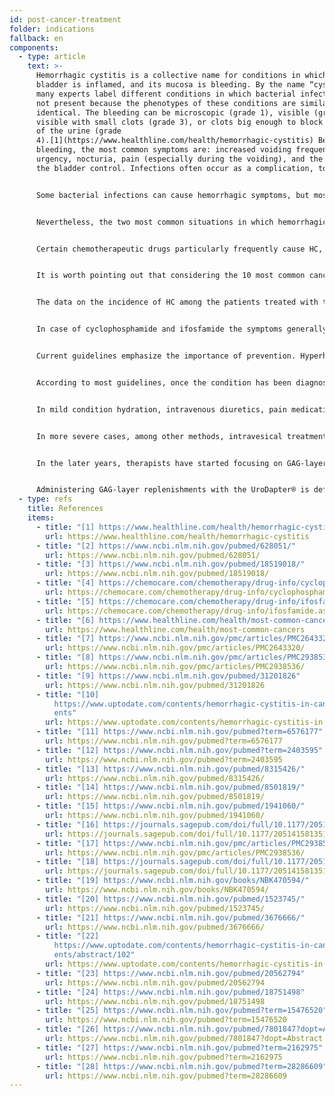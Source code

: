 ```yaml
---
id: post-cancer-treatment
folder: indications
fallback: en
components:
  - type: article
    text: >-
      Hemorrhagic cystitis is a collective name for conditions in which the
      bladder is inflamed, and its mucosa is bleeding. By the name “cystitis”,
      many experts label different conditions in which bacterial infection is
      not present because the phenotypes of these conditions are similar or
      identical. The bleeding can be microscopic (grade 1), visible (grade 2),
      visible with small clots (grade 3), or clots big enough to block the flow
      of the urine (grade
      4).[1](https://www.healthline.com/health/hemorrhagic-cystitis) Besides the
      bleeding, the most common symptoms are: increased voiding frequency and
      urgency, nocturia, pain (especially during the voiding), and the loss of
      the bladder control. Infections often occur as a complication, too.


      Some bacterial infections can cause hemorrhagic symptoms, but most patients respond to the antibacterial treatment; therefore, these infections rarely lead to chronic and/or recurrent HC. Certain compounds used in the industry (e.g. aniline and toluidine) can cause HC as well. The condition usually ceases to exist once the patient stops being exposed to the toxin.[2](https://www.ncbi.nlm.nih.gov/pubmed/628051/) A couple of viruses may cause HC; however, the condition mostly develops either at a very young age (in which case it disappears in a couple of days), or if the patient’s immune system is severely compromised, e.g. after bone marrow or renal transplantation.[3](https://www.ncbi.nlm.nih.gov/pubmed/18519018/)


      Nevertheless, the two most common situations in which hemorrhagic cystitis emerges are associated with widely used methods of oncotherapy. It can develop after chemotherapy or radiotherapy. Thus, these conditions are often named chemotherapy cystitis and radiation cystitis, respectively. It should be pointed out that the definition of hemorrhagic cystitis is vague, and there are differences between authors and countries; several diseases are labeled as HCs regardless of their cause. Here, by this concept, the latter two, post-cancer conditions should be meant.


      Certain chemotherapeutic drugs particularly frequently cause HC, especially oxazaphosphorine compounds such as cyclophosphamide and ifosfamide. These drugs are widely used in several chemotherapeutic protocols, including treating solid tumors and lymphomas.[4](https://chemocare.com/chemotherapy/drug-info/cyclophosphamide.aspx),[5](https://chemocare.com/chemotherapy/drug-info/ifosfamide.aspx)


      It is worth pointing out that considering the 10 most common cancers[6](https://www.healthline.com/health/most-common-cancers) in the USA, cyclophosphamide and/or ifosfamide can be administered for the following conditions (frequency is in parentheses) breast cancer (1st), lung cancer (2nd), bladder cancer (6th), Non-Hodgkin’s lymphoma (7th), leukemia (10th). Regarding leukemia, there is a 30% chance for developing cystitis as a side effect.[7](https://www.ncbi.nlm.nih.gov/pmc/articles/PMC2643320/) Moreover, these are not the only chemotherapeutic drugs that can cause HC.


      The data on the incidence of HC among the patients treated with these drugs are controversial; it is said the occurrence is between 7–53%, about 0.6–15% of the patients experience severe bleeding.[8](https://www.ncbi.nlm.nih.gov/pmc/articles/PMC2938536/) Indeed, in many cases of the cancer treatment, the toxic effect that the drug expresses in the bladder limits the dosage. The incidence of radiation cystitis is 11–20% after the radiotherapy of the pelvic area.[9](https://www.ncbi.nlm.nih.gov/pubmed/31201826)


      In case of cyclophosphamide and ifosfamide the symptoms generally occur after the first dose is administered and last for 4–5 days.[10](https://www.uptodate.com/contents/hemorrhagic-cystitis-in-cancer-patients) On the other hand, certain other compounds like busulfan may trigger chemo-cystitis years after the exposure[11](https://www.ncbi.nlm.nih.gov/pubmed?term=6576177), and the adverse effect of a radiotherapy presenting as radiation cystitis may occur 10 or 20 years later, too.[12](https://www.ncbi.nlm.nih.gov/pubmed?term=2403595)


      Current guidelines emphasize the importance of prevention. Hyperhydration, continuous bladder irrigation (saline, with or without alkalization), hyperbaric oxygen therapy, administering mesna (a sulfhydryl compound), or intravesical sodium hyaluronate (for GAG-layer replenishment) are the most commonly used methods.[13](https://www.ncbi.nlm.nih.gov/pubmed/8315426/),[14](https://www.ncbi.nlm.nih.gov/pubmed/8501819/),[15](https://www.ncbi.nlm.nih.gov/pubmed/1941060/),[16](https://journals.sagepub.com/doi/full/10.1177/2051415813512647#) However, the data on their efficacy are controversial.


      According to most guidelines, once the condition has been diagnosed the suggested treatment greatly depends on the severity of the state (e.g.[17](https://www.ncbi.nlm.nih.gov/pmc/articles/PMC2938536/),[18](https://journals.sagepub.com/doi/full/10.1177/2051415813512647#)). Hemodynamic stability must be maintained in all cases, which makes blood transfusion often necessary.


      In mild condition hydration, intravenous diuretics, pain medication and anticholinergic bladder medication may be sufficient. Continuous bladder irrigation is considered to be effective, too.


      In more severe cases, among other methods, intravesical treatment is frequently applied. The therapy of chemo-cystitis usually lasts for some days, whereas for radiation cystitis for six months or even more.[19](https://www.ncbi.nlm.nih.gov/books/NBK470594/) There are several agents known for preventing bleeding. Aminocaproic acid (which is similar to amino acid lysine) inhibits plasminogen activation, which increases blood clotting.[20](https://www.ncbi.nlm.nih.gov/pubmed/1523745/) Alum (aluminum ammonium sulphate or aluminum potassium sulphate) causes protein precipitation and decreases capillary permeability.[21](https://www.ncbi.nlm.nih.gov/pubmed/3676666/) Silver nitrate causes chemical coagulation[22](https://www.uptodate.com/contents/hemorrhagic-cystitis-in-cancer-patients/abstract/102). Formalin, which is highly toxic, is used only if the patient has not responded to any other treatments; according to some guidelines, fulguration of the affected areas should be performed before that.


      In the later years, therapists have started focusing on GAG-layer replenishments, too. Hyaluronic acid, chondroitin sulphate and pentosan polysulfate sodium have already been used in the therapy of HC.[23](https://www.ncbi.nlm.nih.gov/pubmed/20562794),[24](https://www.ncbi.nlm.nih.gov/pubmed/18751498),[25](https://www.ncbi.nlm.nih.gov/pubmed?term=15476520). Prostaglandin and estrogens have been administered as well – the results are controversial, though[26](https://www.ncbi.nlm.nih.gov/pubmed/7801847?dopt=Abstract).[27](https://www.ncbi.nlm.nih.gov/pubmed?term=2162975),[28](https://www.ncbi.nlm.nih.gov/pubmed?term=28286609).


      Administering GAG-layer replenishments with the UroDapter® is definitely an effective method regardless of the indication itself.
  - type: refs
    title: References
    items:
      - title: "[1] https://www.healthline.com/health/hemorrhagic-cystitis"
        url: https://www.healthline.com/health/hemorrhagic-cystitis
      - title: "[2] https://www.ncbi.nlm.nih.gov/pubmed/628051/"
        url: https://www.ncbi.nlm.nih.gov/pubmed/628051/
      - title: "[3] https://www.ncbi.nlm.nih.gov/pubmed/18519018/"
        url: https://www.ncbi.nlm.nih.gov/pubmed/18519018/
      - title: "[4] https://chemocare.com/chemotherapy/drug-info/cyclophosphamide.aspx"
        url: https://chemocare.com/chemotherapy/drug-info/cyclophosphamide.aspx
      - title: "[5] https://chemocare.com/chemotherapy/drug-info/ifosfamide.aspx"
        url: https://chemocare.com/chemotherapy/drug-info/ifosfamide.aspx
      - title: "[6] https://www.healthline.com/health/most-common-cancers"
        url: https://www.healthline.com/health/most-common-cancers
      - title: "[7] https://www.ncbi.nlm.nih.gov/pmc/articles/PMC2643320/"
        url: https://www.ncbi.nlm.nih.gov/pmc/articles/PMC2643320/
      - title: "[8] https://www.ncbi.nlm.nih.gov/pmc/articles/PMC2938536/"
        url: https://www.ncbi.nlm.nih.gov/pmc/articles/PMC2938536/
      - title: "[9] https://www.ncbi.nlm.nih.gov/pubmed/31201826"
        url: https://www.ncbi.nlm.nih.gov/pubmed/31201826
      - title: "[10]
          https://www.uptodate.com/contents/hemorrhagic-cystitis-in-cancer-pati\
          ents"
        url: https://www.uptodate.com/contents/hemorrhagic-cystitis-in-cancer-patients
      - title: "[11] https://www.ncbi.nlm.nih.gov/pubmed?term=6576177"
        url: https://www.ncbi.nlm.nih.gov/pubmed?term=6576177
      - title: "[12] https://www.ncbi.nlm.nih.gov/pubmed?term=2403595"
        url: https://www.ncbi.nlm.nih.gov/pubmed?term=2403595
      - title: "[13] https://www.ncbi.nlm.nih.gov/pubmed/8315426/"
        url: https://www.ncbi.nlm.nih.gov/pubmed/8315426/
      - title: "[14] https://www.ncbi.nlm.nih.gov/pubmed/8501819/"
        url: https://www.ncbi.nlm.nih.gov/pubmed/8501819/
      - title: "[15] https://www.ncbi.nlm.nih.gov/pubmed/1941060/"
        url: https://www.ncbi.nlm.nih.gov/pubmed/1941060/
      - title: "[16] https://journals.sagepub.com/doi/full/10.1177/2051415813512647"
        url: https://journals.sagepub.com/doi/full/10.1177/2051415813512647
      - title: "[17] https://www.ncbi.nlm.nih.gov/pmc/articles/PMC2938536/"
        url: https://www.ncbi.nlm.nih.gov/pmc/articles/PMC2938536/
      - title: "[18] https://journals.sagepub.com/doi/full/10.1177/2051415813512647"
        url: https://journals.sagepub.com/doi/full/10.1177/2051415813512647
      - title: "[19] https://www.ncbi.nlm.nih.gov/books/NBK470594/"
        url: https://www.ncbi.nlm.nih.gov/books/NBK470594/
      - title: "[20] https://www.ncbi.nlm.nih.gov/pubmed/1523745/"
        url: https://www.ncbi.nlm.nih.gov/pubmed/1523745/
      - title: "[21] https://www.ncbi.nlm.nih.gov/pubmed/3676666/"
        url: https://www.ncbi.nlm.nih.gov/pubmed/3676666/
      - title: "[22]
          https://www.uptodate.com/contents/hemorrhagic-cystitis-in-cancer-pati\
          ents/abstract/102"
        url: https://www.uptodate.com/contents/hemorrhagic-cystitis-in-cancer-patients/abstract/102
      - title: "[23] https://www.ncbi.nlm.nih.gov/pubmed/20562794"
        url: https://www.ncbi.nlm.nih.gov/pubmed/20562794
      - title: "[24] https://www.ncbi.nlm.nih.gov/pubmed/18751498"
        url: https://www.ncbi.nlm.nih.gov/pubmed/18751498
      - title: "[25] https://www.ncbi.nlm.nih.gov/pubmed?term=15476520"
        url: https://www.ncbi.nlm.nih.gov/pubmed?term=15476520
      - title: "[26] https://www.ncbi.nlm.nih.gov/pubmed/7801847?dopt=Abstract"
        url: https://www.ncbi.nlm.nih.gov/pubmed/7801847?dopt=Abstract
      - title: "[27] https://www.ncbi.nlm.nih.gov/pubmed?term=2162975"
        url: https://www.ncbi.nlm.nih.gov/pubmed?term=2162975
      - title: "[28] https://www.ncbi.nlm.nih.gov/pubmed?term=28286609"
        url: https://www.ncbi.nlm.nih.gov/pubmed?term=28286609
---
```

